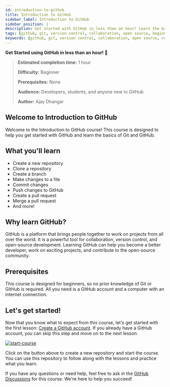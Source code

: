 ```yaml
---
id: introduction-to-github
title: Introduction to GitHub
sidebar_label: Introduction to GitHub
sidebar_position: 1
description: Get started with GitHub in less than an hour! Learn the basics of Git and GitHub, create a new repository, clone a repository, create a branch, make changes to a file, commit changes, push changes to GitHub, create a pull request, and merge a pull request.
tags: [github, git, version control, collaboration, open source, beginners]
keywords: [github, git, version control, collaboration, open source, repository, branch, commit, pull request, merge, beginners]
---
```


**Get Started using GitHub in less than an hour! 🚀**


> **Estimated completion time:** 1 hour
>
> **Difficulty:** Beginner
>
> **Prerequisites:** None
>
> **Audience:** Developers, students, and anyone new to GitHub
>
> **Author:** Ajay Dhangar
>

<!-- ## Course Outline

1. [Create a GitHub account](/courses/github/create-a-github-account)
2. [Create a new repository](#)
3. [Clone a repository](#)
4. [Create a branch](#)
5. [Make changes to a file](#)
6. [Commit changes](#)
7. [Push changes to GitHub](#)
8. [Create a pull request](#)
9. [Merge a pull request](#) -->

## Welcome to Introduction to GitHub

Welcome to the Introduction to GitHub course! This course is designed to help you get started with GitHub and learn the basics of Git and GitHub.

## What you'll learn

- Create a new repository
- Clone a repository
- Create a branch
- Make changes to a file
- Commit changes
- Push changes to GitHub
- Create a pull request
- Merge a pull request
- And more!

## Why learn GitHub?

GitHub is a platform that brings people together to work on projects from all over the world. It is a powerful tool for collaboration, version control, and open-source development. Learning GitHub can help you become a better developer, work on exciting projects, and contribute to the open-source community.

## Prerequisites

This course is designed for beginners, so no prior knowledge of Git or GitHub is required. All you need is a GitHub account and a computer with an internet connection.


## Let's get started!

Now that you know what to expect from this course, let's get started with the first lesson: [Create a GitHub account](/courses/github/create-a-github-account). If you already have a GitHub account, you can skip this step and move on to the next lesson.

[![start-course](https://user-images.githubusercontent.com/1221423/235727646-4a590299-ffe5-480d-8cd5-8194ea184546.svg)](https://github.com/new?template_owner=ajay-dhangar&template_name=introduction-to-github&owner=%40me&name=skills-introduction-to-github&description=My+clone+repository&visibility=public)

Click on the button above to create a new repository and start the course. You can use this repository to follow along with the lessons and practice what you learn.

If you have any questions or need help, feel free to ask in the [GitHub Discussions](https://github.com/orgs/codeharborhub/discussions/categories/introduction-to-github) for this course. We're here to help you succeed!